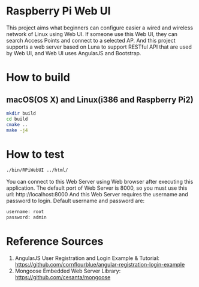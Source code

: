 # Raspberry Pi Web UI
This project aims what beginners can configure easier a wired and wireless network of Linux using Web UI.
If someone use this Web UI, they can search Access Points and connect to a selected AP.
And this project supports a web server based on Luna to support RESTful API that are used by Web UI, and Web UI uses AngularJS and Bootstrap.

# How to build

## macOS(OS X) and Linux(i386 and Raspberry Pi2)
```bash
mkdir build
cd build
cmake ..
make -j4
```
# How to test
```bash
./bin/RPiWebUI ../html/
```
You can connect to this Web Server using Web browser after executing this application.
The default port of Web Server is 8000, so you must use this url: http://localhost:8000
And this Web Server requires the username and password to login.
Default username and password are:
```bash
username: root
password: admin
```

# Reference Sources
1. AngularJS User Registration and Login Example & Tutorial: https://github.com/cornflourblue/angular-registration-login-example
2. Mongoose Embedded Web Server Library: https://github.com/cesanta/mongoose

